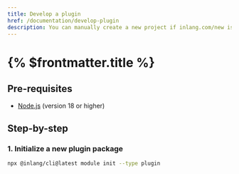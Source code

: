 ```yaml
---
title: Develop a plugin
href: /documentation/develop-plugin
description: You can manually create a new project if inlang.com/new is not working for you.
---
```


# {% $frontmatter.title %}

<!-- TODO: @NilsJacobsen @NiklasBuchfink please write the developing a plugin docs given that you are the plugin experts now -->

## Pre-requisites

- [Node.js](https://nodejs.org/en/) (version 18 or higher)

## Step-by-step

### 1. Initialize a new plugin package

```bash
npx @inlang/cli@latest module init --type plugin
```

